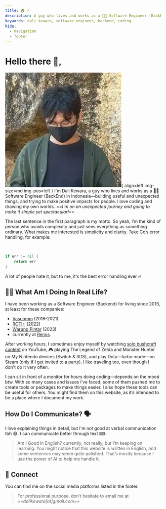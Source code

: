```yaml
---
title: 🏠 /
description: A guy who lives and works as a 👨‍💻 Software Engineer (BackEnd) in Indonesia—building useful and unexpected things, and trying to make positive impacts for people
keywords: dali kewara, software engineer, backend, coding
hide:
  - navigation
  - footer
---
```


# Hello there 👋,

![Profile Pic](assets/img/profile-pic.webp){ align=left img-size=md img-pos=left } I'm Dali Kewara, a guy who lives and
works as a 👨‍💻 Software Engineer (BackEnd) in Indonesia—building useful and unexpected things, and trying to make positive impacts for people.
I love coding and drawing my own worlds. ==*I'm on an unexpected journey and going
to make it simple yet spectacular!*==

The last sentence in the first paragraph is my motto. So yeah, I’m the kind of person who avoids complexity and just sees everything as
something ordinary. What makes me interested is simplicity and clarity. Take Go’s error handling, for example:
 
&nbsp;

``` go
if err != nil {
    return err
}
```

A lot of people hate it, but to me, it's the best error handling ever 🔥

## 🙎‍♂️ What Am I Doing In Real Life?

I have been working as a Software Engineer (Backend) for living since 2016, at least for these companies:

- [Vascomm](https://www.vascomm.co.id) (2016-2021)
- [RCTI+](https://www.rctiplus.com) (2022)
- [Warung Pintar](https://warungpintar.co.id) (2023)
- currently at [Renos](https://renos.id).

After working hours, I sometimes enjoy myself by watching [solo bushcraft content](https://www.youtube.com/results?search_query=solo+bushcraft+bertram+nagualero)
on YouTube, 🎮 playing The Legend of Zelda and Monster Hunter on My Nintendo devices (Switch & 3DS), and play Dota—turbo mode—on Steam
(only if I get invited to a party). I like traveling too, even though I don't do it very often.

I can sit in front of a monitor for hours doing coding—depends on the mood btw. With so many cases and issues I've faced,
some of them pushed me to create tools or packages to make things easier. I also hope these tools can be useful for others.
You might find them on this website, as it’s intended to be a place where I document my work.

## How Do I Communicate? 🗣

I love explaining things in detail, but I'm not good at verbal communication tbh 😅. I can communicate better through text ⌨.

> Am I Good in English? currently, not really, but I’m keeping on learning. You might notice that this website is written in English, and some sentences
may seem quite polished. That’s mostly because I use the power of AI to help me handle it.

## 🤝 Connect

You can find me on the social media platforms listed in the footer.

> For professional purpose, don't hesitate to email me at *==dalikewara[at]gmail.com==*
